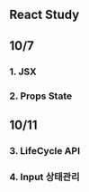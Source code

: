 ## React Study

## 10/7
### 1. JSX
### 2. Props State  

## 10/11
### 3. LifeCycle API
### 4. Input 상태관리
